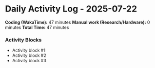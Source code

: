 # Daily Activity Log - 2025-07-22

**Coding (WakaTime):** 47 minutes
**Manual work (Research/Hardware):** 0 minutes
**Total Time:** 47 minutes

### Activity Blocks
- Activity block #1
- Activity block #2
- Activity block #3

